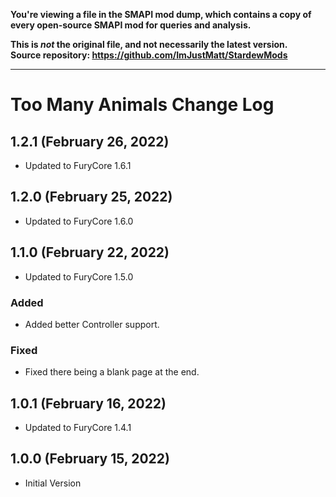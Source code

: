 **You're viewing a file in the SMAPI mod dump, which contains a copy of every open-source SMAPI mod
for queries and analysis.**

**This is _not_ the original file, and not necessarily the latest version.**  
**Source repository: https://github.com/ImJustMatt/StardewMods**

----

# Too Many Animals Change Log

## 1.2.1 (February 26, 2022)

* Updated to FuryCore 1.6.1

## 1.2.0 (February 25, 2022)

* Updated to FuryCore 1.6.0

## 1.1.0 (February 22, 2022)

* Updated to FuryCore 1.5.0

### Added

* Added better Controller support.

### Fixed

* Fixed there being a blank page at the end.

## 1.0.1 (February 16, 2022)

* Updated to FuryCore 1.4.1

## 1.0.0 (February 15, 2022)

* Initial Version